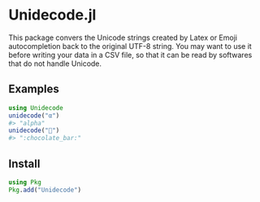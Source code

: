 # Unidecode.jl
This package convers the Unicode strings created by Latex or Emoji autocompletion back to the original UTF-8 string. 
You may want to use it before writing your data in a CSV file, so that it can be read by softwares that do not handle Unicode.

## Examples
```julia
using Unidecode
unidecode("α")
#> "alpha"
unidecode("🍫")
#> ":chocolate_bar:"
```

## Install

```julia
using Pkg
Pkg.add("Unidecode")
```